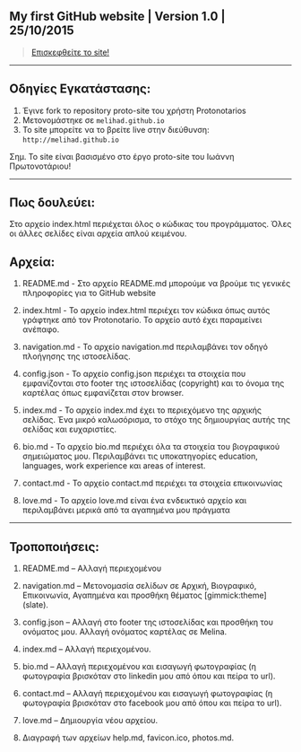 My first GitHub website | Version 1.0 | 25/10/2015
--------------------------------------------------------------------------------------------------------

> [Επισκεφθείτε το site!](http://melihad.github.io/)

--------------------------------------------------------------------------------------------------------

Οδηγίες Εγκατάστασης:
----------------------

1. Έγινε fork το repository proto-site του χρήστη Protonotarios
2. Μετονομάστηκε σε `melihad.github.io` 
3. To site μπορείτε να το βρείτε live στην διεύθυνση: `http://melihad.github.io`

Σημ. Το site είναι βασισμένο στο έργο proto-site του Ιωάννη Πρωτονοτάριου!

--------------------------------------------------------------------------------------------------------

Πως δουλεύει:
----------------------

Στο αρχείο index.html περιέχεται όλος ο κώδικας του προγράμματος.
Όλες οι άλλες σελίδες είναι αρχεία απλού κειμένου.

Αρχεία:
----------------------

1. README.md - Στο αρχείο README.md μπορούμε να βρούμε τις γενικές πληροφορίες για το GitHub website

2. index.html - Το αρχείο index.html περιέχει τον κώδικα όπως αυτός γράφτηκε από τον Protonotario. Το αρχείο αυτό έχει παραμείνει ανέπαφο.

3. navigation.md - To αρχείο navigation.md περιλαμβάνει τον οδηγό πλοήγησης της ιστοσελίδας.

4. config.json - Το αρχείο config.json περιέχει τα στοιχεία που εμφανίζονται στο footer της ιστοσελίδας (copyright) και το όνομα της καρτέλας όπως εμφανίζεται στον browser.

5. index.md - Το αρχείο index.md έχει το περιεχόμενο της αρχικής σελίδας. Ένα μικρό καλωσόρισμα, το στόχο της δημιουργίας αυτής της σελίδας και ευχαριστίες.

6. bio.md - Το αρχείο bio.md περιέχει όλα τα στοιχεία του βιογραφικού σημειώματος μου. Περιλαμβάνει τις υποκατηγορίες education, languages, work experience και areas of interest.

7. contact.md - Το αρχείο contact.md περιέχει τα στοιχεία επικοινωνίας

8. love.md - Το αρχείο love.md είναι ένα ενδεικτικό αρχείο και περιλαμβάνει μερικά από τα αγαπημένα μου πράγματα

--------------------------------------------------------------------------------------------------------

Τροποποιήσεις:
----------------------

1. README.md – Αλλαγή περιεχομένου

2. navigation.md – Μετονομασία σελίδων σε Αρχική, Βιογραφικό, Επικοινωνία, Αγαπημένα και προσθήκη θέματος [gimmick:theme] (slate).

3. config.json – Αλλαγή στο footer της ιστοσελίδας και προσθήκη του ονόματος μου. Αλλαγή ονόματος καρτέλας σε Melina.

4. index.md – Αλλαγή περιεχομένου.

5. bio.md – Αλλαγή περιεχομένου και εισαγωγή φωτογραφίας (η φωτογραφία βρισκόταν στο linkedin μου από όπου και πείρα το url).

6. contact.md – Αλλαγή περιεχομένου και εισαγωγή φωτογραφίας (η φωτογραφία βρισκόταν στο facebook μου από όπου και πείρα το url).

7. love.md – Δημιουργία νέου αρχείου.

8. Διαγραφή των αρχείων help.md, favicon.ico, photos.md.
